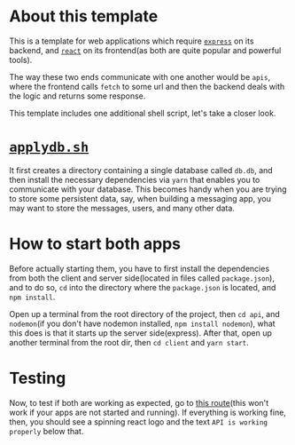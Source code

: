 # About this template

This is a template for web applications which require [`express`](https://expressjs.com/) on its backend, and [`react`](https://reactjs.org/) on its frontend(as both are quite popular and powerful tools).

The way these two ends communicate with one another would be `apis`, where the frontend calls `fetch` to some url and then the backend deals with the logic and returns some response.

This template includes one additional shell script, let's take a closer look.

# [`applydb.sh`](/api/applydb.sh)

It first creates a directory containing a single database called `db.db`, and then install the necessary dependencies via `yarn` that enables you to communicate with your database.
This becomes handy when you are trying to store some persistent data, say, when building a messaging app, you may want to store the messages, users, and many other data.

# How to start both apps

Before actually starting them, you have to first install the dependencies from both the client and server side(located in files called `package.json`), and to do so, `cd` into the directory where the `package.json` is located, and `npm install`.

Open up a terminal from the root directory of the project, then `cd api`, and `nodemon`(if you don't have nodemon installed, `npm install nodemon`), what this does is that it starts up the server side(express). After that, open up another terminal from the root dir, then `cd client` and `yarn start`.

# Testing

Now, to test if both are working as expected, go to [this route](http://localhost:3000/test)(this won't work if your apps are not started and running). If everything is working fine, then, you should see a spinning react logo and the text `API is working properly` below that.
